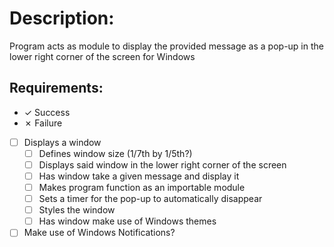 # Description:  
Program acts as module to display the provided message as a pop-up in the lower right corner of the screen for Windows

## Requirements:
- &check; Success  
- &cross; Failure  

- [ ] Displays a window  
  - [ ] Defines window size (1/7th by 1/5th?)  
  - [ ] Displays said window in the lower right corner of the screen  
  - [ ] Has window take a given message and display it  
  - [ ] Makes program function as an importable module  
  - [ ] Sets a timer for the pop-up to automatically disappear  
  - [ ] Styles the window  
  - [ ] Has window make use of Windows themes  
- [ ] Make use of Windows Notifications?
